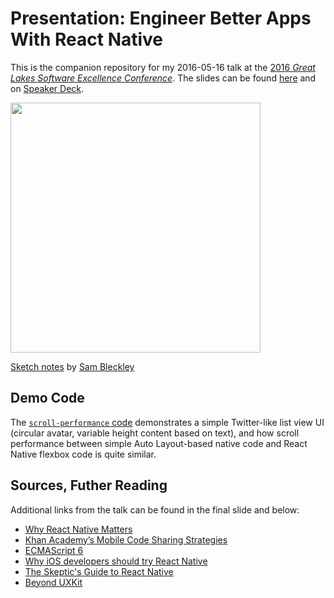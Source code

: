 # Presentation: Engineer Better Apps With React Native

This is the companion repository for my 2016-05-16 talk at the [2016 _Great
Lakes Software Excellence Conference_][glsec]. The slides can be found
[here][pdf] and on [Speaker Deck][sd].

[glsec]: http://glsec.softwaregr.org/
[pdf]: /slides.pdf
[sd]: https://speakerdeck.com/andrewsardone/engineering-better-apps-with-react-native

<img align="center" src="https://www.dropbox.com/s/maeez7sk8up7bxp/Photo%20May%2016%2C%2013%2020%2006.jpg?raw=1" width=400 />

[Sketch notes](https://twitter.com/diiq/status/732224698415730688) by [Sam Bleckley](https://twitter.com/diiq)

## Demo Code

The [`scroll-performance` code][sp] demonstrates a simple Twitter-like list
view UI (circular avatar, variable height content based on text), and how
scroll performance between simple Auto Layout-based native code and React
Native flexbox code is quite similar.

[sp]: /scroll-performance

## Sources, Futher Reading

Additional links from the talk can be found in the final slide and below:

- [Why React Native Matters](http://joshaber.github.io/2015/01/30/why-react-native-matters/)
- [Khan Academy’s Mobile Code Sharing Strategies](https://docs.google.com/document/d/1zEBxHsbXaKlvzwYxzoElkF8K8rZ0vaXmiWoLUtsd0Tg)
- [ECMAScript 6](http://git.io/es6features)
- [Why iOS developers should try React Native](http://buildwithreact.com/article/why-react-native-for-ios-devs)
- [The Skeptic's Guide to React Native](https://shift.infinite.red/the-skeptic-s-guide-to-react-native-41677361dc23#.600yctlbf)
- [Beyond UXKit](http://robb.is/thinking-about/beyond-uxkit/)
